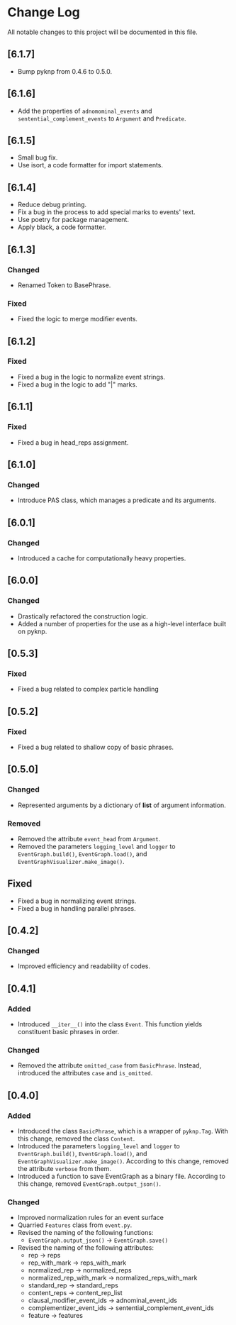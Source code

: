 # Change Log
All notable changes to this project will be documented in this file.

## [6.1.7]
- Bump pyknp from 0.4.6 to 0.5.0.

## [6.1.6]
- Add the properties of `adnomominal_events` and `sentential_complement_events` to `Argument` and `Predicate`.

## [6.1.5]
- Small bug fix.
- Use isort, a code formatter for import statements.

## [6.1.4]
- Reduce debug printing.
- Fix a bug in the process to add special marks to events' text.
- Use poetry for package management.
- Apply black, a code formatter.

## [6.1.3]

### Changed
- Renamed Token to BasePhrase.

### Fixed
- Fixed the logic to merge modifier events.

## [6.1.2]

### Fixed
- Fixed a bug in the logic to normalize event strings.
- Fixed a bug in the logic to add "|" marks.

## [6.1.1]

### Fixed
- Fixed a bug in head_reps assignment.

## [6.1.0]

### Changed
- Introduce PAS class, which manages a predicate and its arguments.

## [6.0.1]

### Changed
- Introduced a cache for computationally heavy properties.

## [6.0.0]

### Changed
- Drastically refactored the construction logic.
- Added a number of properties for the use as a high-level interface built on pyknp.

## [0.5.3]

### Fixed
- Fixed a bug related to complex particle handling

## [0.5.2]

### Fixed
- Fixed a bug related to shallow copy of basic phrases.

## [0.5.0]

### Changed
- Represented arguments by a dictionary of **list** of argument information.

### Removed
- Removed the attribute `event_head` from `Argument`. 
- Removed the parameters `logging_level` and `logger` to `EventGraph.build()`, `EventGraph.load()`, and `EventGraphVisualizer.make_image()`.

## Fixed
- Fixed a bug in normalizing event strings.
- Fixed a bug in handling parallel phrases.

## [0.4.2]

### Changed
- Improved efficiency and readability of codes.

## [0.4.1]

### Added
- Introduced `__iter__()` into the class `Event`. This function yields constituent basic phrases in order.

### Changed
- Removed the attribute `omitted_case` from `BasicPhrase`. Instead, introduced the attributes `case` and `is_omitted`.

## [0.4.0]

### Added
- Introduced the class `BasicPhrase`, which is a wrapper of `pyknp.Tag`. With this change, removed the class `Content`.
- Introduced the parameters `logging_level` and `logger` to `EventGraph.build()`, `EventGraph.load()`, and `EventGraphVisualizer.make_image()`. According to this change, removed the attribute `verbose` from them.
- Introduced a function to save EventGraph as a binary file. According to this change, removed `EventGraph.output_json()`.

### Changed
- Improved normalization rules for an event surface
- Quarried `Features` class from `event.py`.
- Revised the naming of the following functions:
  - `EventGraph.output_json()` -> `EventGraph.save()`
- Revised the naming of the following attributes:
  - rep -> reps
  - rep_with_mark -> reps_with_mark
  - normalized_rep -> normalized_reps
  - normalized_rep_with_mark -> normalized_reps_with_mark
  - standard_rep -> standard_reps
  - content_reps -> content_rep_list
  - clausal_modifier_event_ids -> adnominal_event_ids
  - complementizer_event_ids -> sentential_complement_event_ids
  - feature -> features
